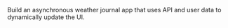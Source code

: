 Build an asynchronous weather journal app that uses API and user data to dynamically update the UI.
